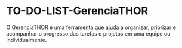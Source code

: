 # TO-DO-LIST-GerenciaTHOR
O GerenciaTHOR é uma ferramenta que ajuda a organizar,  priorizar e acompanhar o progresso das tarefas e projetos em uma equipe ou individualmente.
